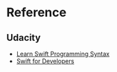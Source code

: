 # Reference

## Udacity
  * [Learn Swift Programming Syntax](https://www.udacity.com/course/learn-swift-programming-syntax--ud902)
  * [Swift for Developers](https://www.udacity.com/course/swift-for-developers--ud1025)
